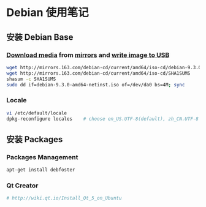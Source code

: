 # Debian 使用笔记

## 安装 Debian Base

### [Download media](https://www.debian.org/distrib/netinst) from [mirrors](https://www.debian.org/CD/http-ftp/#mirrors) and [write image to USB](https://www.debian.org/CD/faq/#write-usb)
```bash
wget http://mirrors.163.com/debian-cd/current/amd64/iso-cd/debian-9.3.0-amd64-netinst.iso
wget http://mirrors.163.com/debian-cd/current/amd64/iso-cd/SHA1SUMS
shasum -c SHA1SUMS
sudo dd if=debian-9.3.0-amd64-netinst.iso of=/dev/da0 bs=4M; sync
```

### Locale
```bash
vi /etc/default/locale
dpkg-reconfigure locales    # choose en_US.UTF-8(default), zh_CN.UTF-8
```

## 安装 Packages
### Packages Management
```bash
apt-get install debfoster
```

### Qt Creator
```bash
# http://wiki.qt.io/Install_Qt_5_on_Ubuntu
```
